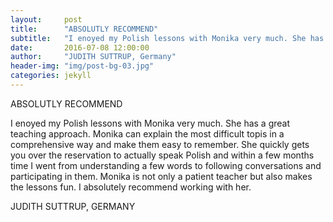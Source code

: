 ```yaml
---
layout:     post
title:      "ABSOLUTLY RECOMMEND"
subtitle:   "I enoyed my Polish lessons with Monika very much. She has a great teaching approach. Monika can explain the most difficult topis in a comprehensive way and make them easy to remember. She quickly gets you over the reservation to actually speak Polish and within a few months time I went from understanding a few words to following conversations and participating in them. Monika is not only a patient teacher but also makes the lessons fun. I absolutely recommend working with her."
date:       2016-07-08 12:00:00
author:     "JUDITH SUTTRUP, Germany"
header-img: "img/post-bg-03.jpg"
categories: jekyll
---
```


ABSOLUTLY RECOMMEND

I enoyed my Polish lessons with Monika very much. She has a great teaching approach. Monika can explain the most difficult topis in a comprehensive way and make them easy to remember. She quickly gets you over the reservation to actually speak Polish and within a few months time I went from understanding a few words to following conversations and participating in them. Monika is not only a patient teacher but also makes the lessons fun. I absolutely recommend working with her.

JUDITH SUTTRUP, GERMANY